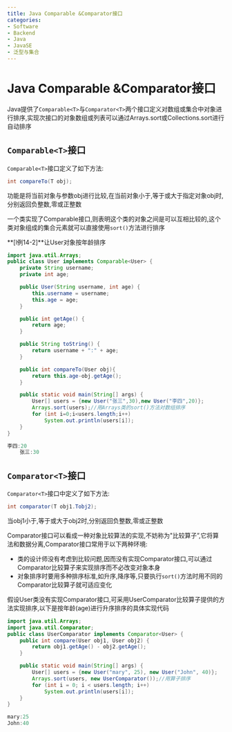 ```yaml
---
title: Java Comparable &Comparator接口
categories:
- Software
- Backend
- Java
- JavaSE
- 泛型与集合
---
```

# Java Comparable &Comparator接口

Java提供了`Comparable<T>`与`Comparator<T>`两个接口定义对数组或集合中对象进行排序,实现次接口的对象数组或列表可以通过Arrays.sort或Collections.sort进行自动排序

##  `Comparable<T>`接口

`Comparable<T>`接口定义了如下方法:

```java
int compareTo(T obj);
```

功能是将当前对象与参数obj进行比较,在当前对象小于,等于或大于指定对象obj时,分别返回负整数,零或正整数

一个类实现了Comparable接口,则表明这个类的对象之间是可以互相比较的,这个类对象组成的集合元素就可以直接使用`sort()`方法进行排序

**[l例14-2]**让User对象按年龄排序

```java
import java.util.Arrays;
public class User implements Comparable<User> {
    private String username;
    private int age;

    public User(String username, int age) {
        this.username = username;
        this.age = age;
    }

    public int getAge() {
        return age;
    }

    public String toString() {
        return username + ":" + age;
    }

    public int compareTo(User obj){
        return this.age-obj.getAge();
    }

    public static void main(String[] args) {
        User[] users = {new User("张三",30),new User("李四",20)};
        Arrays.sort(users);//用Arrays类的sort()方法对数组排序
        for (int i=0;i<users.length;i++)
            System.out.println(users[i]);
    }
}

李四:20
    张三:30
```

## `Comparator<T>`接口

`Comparator<T>`接口中定义了如下方法:

```java
int comparator(T obj1.Tobj2);
```

当obj1小于,等于或大于obj2时,分别返回负整数,零或正整数

Comparator接口可以看成一种对象比较算法的实现,不妨称为"比较算子”,它将算法和数据分离,Comparator接口常用于以下两种环境:

- 类的设计师没有考虑到比较问题,因而没有实现Comparator接口,可以通过Comparator比较算子来实现排序而不必改变对象本身
- 对象排序时要用多种排序标准,如升序,降序等,只要执行`sort()`方法时用不同的Comparator比较算子就可适应变化

假设User类没有实现Comparator接口,可采用UserComparator比较算子提供的方法实现排序,以下是按年龄(age)进行升序排序的具体实现代码

```java
import java.util.Arrays;
import java.util.Comparator;
public class UserComparator implements Comparator<User> {
    public int compare(User obj1, User obj2) {
        return obj1.getAge() - obj2.getAge();
    }

    public static void main(String[] args) {
        User[] users = {new User("mary", 25), new User("John", 40)};
        Arrays.sort(users, new UserComparator());//用算子排序
        for (int i = 0; i < users.length; i++)
            System.out.println(users[i]);
    }
}

mary:25
John:40
```

